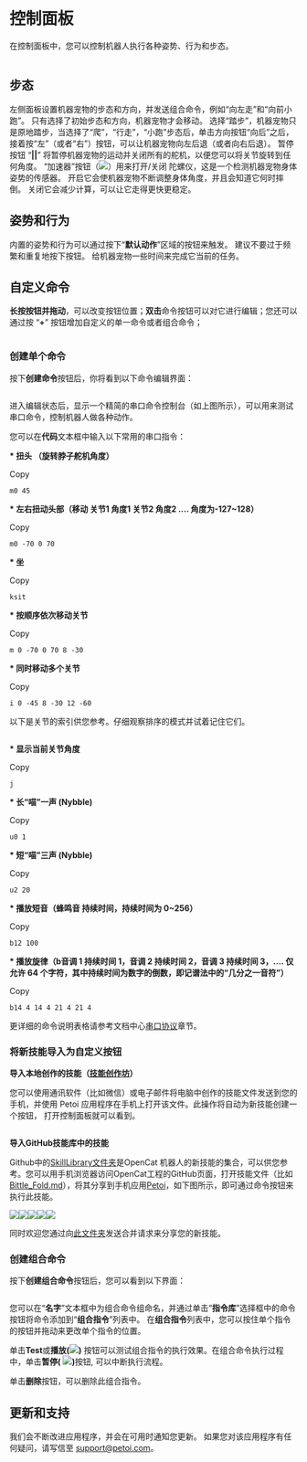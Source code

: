 # 控制面板

在控制面板中，您可以控制机器人执行各种姿势、行为和步态。

<figure><img src="https://docs.petoi.com/~gitbook/image?url=https%3A%2F%2F201656985-files.gitbook.io%2F%7E%2Ffiles%2Fv0%2Fb%2Fgitbook-x-prod.appspot.com%2Fo%2Fspaces%252F-MQ6a951Q6Jn1Zzt5Ajr-3369173170%252Fuploads%252FdpFoz1NxDrWa5OUQ7RWZ%252Fimage.png%3Falt%3Dmedia%26token%3D41126ed0-f1ff-40bc-8f8d-f87a806b82eb&#x26;width=768&#x26;dpr=4&#x26;quality=100&#x26;sign=d40a5ca1&#x26;sv=2" alt=""><figcaption></figcaption></figure>

## 步态 <a href="#bu-tai" id="bu-tai"></a>

左侧面板设置机器宠物的步态和方向，并发送组合命令，例如“向左走”和“向前小跑”。 只有选择了初始步态和方向，机器宠物才会移动。 选择“踏步”，机器宠物只是原地踏步，当选择了“爬”，“行走”，“小跑”步态后，单击方向按钮“向后”之后，接着按“左”（或者“右”）按钮，可以让机器宠物向左后退（或者向右后退）。 暂停按钮 “**||**” 将暂停机器宠物的运动并关闭所有的舵机，以便您可以将关节旋转到任何角度。 “加速器”按钮（![](https://docs.petoi.com/~gitbook/image?url=https%3A%2F%2F96307915-files.gitbook.io%2F%7E%2Ffiles%2Fv0%2Fb%2Fgitbook-x-prod.appspot.com%2Fo%2Fspaces%252F-MQ6a951Q6Jn1Zzt5Ajr-3369173170%252Fuploads%252FtlIwwWX8RxgJckF3ELRu%252Fbalancer01.png%3Falt%3Dmedia%26token%3D6aa80902-18a8-4120-ab34-eabf1d5145ae\&width=300\&dpr=4\&quality=100\&sign=6688c8b\&sv=2)）用来打开/关闭 陀螺仪，这是一个检测机器宠物身体姿势的传感器。 开启它会使机器宠物不断调整身体角度，并且会知道它何时摔倒。 关闭它会减少计算，可以让它走得更快更稳定。

## 姿势和行为 <a href="#zi-shi-he-hang-wei" id="zi-shi-he-hang-wei"></a>

内置的姿势和行为可以通过按下“**默认动作**”区域的按钮来触发。 建议不要过于频繁和重复地按下按钮。 给机器宠物一些时间来完成它当前的任务。

## 自定义命令 <a href="#zi-ding-yi-ming-ling-dong-zuo" id="zi-ding-yi-ming-ling-dong-zuo"></a>

**长按按钮并拖动**，可以改变按钮位置；**双击**命令按钮可以对它进行编辑；您还可以通过按 “**+**” 按钮增加自定义的单一命令或者组合命令；

<figure><img src="https://docs.petoi.com/~gitbook/image?url=https%3A%2F%2F201656985-files.gitbook.io%2F%7E%2Ffiles%2Fv0%2Fb%2Fgitbook-x-prod.appspot.com%2Fo%2Fspaces%252F-MQ6a951Q6Jn1Zzt5Ajr-3369173170%252Fuploads%252FrLbqPuEWoSKScbn4DVgy%252Fimage.png%3Falt%3Dmedia%26token%3Daed42444-5d57-4bc6-be7a-8223253d3ffb&#x26;width=768&#x26;dpr=4&#x26;quality=100&#x26;sign=154ce497&#x26;sv=2" alt=""><figcaption></figcaption></figure>

### 创建单个命令 <a href="#chuang-jian-dan-ge-ming-ling" id="chuang-jian-dan-ge-ming-ling"></a>

按下**创建命令**按钮后，你将看到以下命令编辑界面：

<figure><img src="https://docs.petoi.com/~gitbook/image?url=https%3A%2F%2F201656985-files.gitbook.io%2F%7E%2Ffiles%2Fv0%2Fb%2Fgitbook-x-prod.appspot.com%2Fo%2Fspaces%252F-MQ6a951Q6Jn1Zzt5Ajr-3369173170%252Fuploads%252FV5vMm4RrwijU9iGxobfP%252F%25E4%25BF%25AE%25E6%2594%25B9%25E5%2591%25BD%25E4%25BB%25A4_cn.PNG%3Falt%3Dmedia%26token%3D8d91d6db-1cba-4fcc-892d-a5600eecea5d&#x26;width=768&#x26;dpr=4&#x26;quality=100&#x26;sign=f27ac658&#x26;sv=2" alt=""><figcaption></figcaption></figure>

进入编辑状态后，显示一个精简的串口命令控制台（如上图所示），可以用来测试串口命令，控制机器人做各种动作。

您可以在**代码**文本框中输入以下常用的串口指令：

**\* 扭头 （旋转脖子舵机角度）**

Copy

```
m0 45
```

**\* 左右扭动头部（移动 关节1 角度1 关节2 角度2 .... 角度为-127\~128）**

Copy

```
m0 -70 0 70
```

**\* 坐**

Copy

```
ksit
```

**\* 按顺序依次移动关节**

Copy

```
m 0 -70 0 70 8 -30
```

**\* 同时移动多个关节**

Copy

```
i 0 -45 8 -30 12 -60
```

以下是关节的索引供您参考。仔细观察排序的模式并试着记住它们。​

<figure><img src="https://docs.petoi.com/~gitbook/image?url=https%3A%2F%2F96307915-files.gitbook.io%2F%7E%2Ffiles%2Fv0%2Fb%2Fgitbook-x-prod.appspot.com%2Fo%2Fspaces%252F-MQ6a951Q6Jn1Zzt5Ajr-3369173170%252Fuploads%252FcvLvYuJ2JHENBgcW7mNC%252Findexes.png%3Falt%3Dmedia%26token%3D018e64f0-7a6e-4277-ad3c-ae39268f2a82&#x26;width=768&#x26;dpr=4&#x26;quality=100&#x26;sign=221c1ac5&#x26;sv=2" alt=""><figcaption></figcaption></figure>

**\* 显示当前关节角度**

Copy

```
j
```

**\* 长“喵”一声 (Nybble)**

Copy

```
u0 1
```

**\* 短“喵”三声 (Nybble)**

Copy

```
u2 20
```

**\* 播放短音（蜂鸣音 持续时间，持续时间为 0\~256）**

Copy

```
b12 100
```

**\* 播放旋律（b音调 1 持续时间 1，音调 2 持续时间 2，音调 3 持续时间 3，.... 仅允许 64 个字符，其中持续时间为数字的倒数，即记谱法中的“几分之一音符”）**

Copy

```
b14 4 14 4 21 4 21 4
```

更详细的命令说明表格请参考文档中心[串口协议](https://docs.petoi.com/v/chinese/chuan-kou-xie-yi)章节。

### 将新技能导入为自定义按钮 <a href="#jiang-xin-ji-neng-dao-ru-wei-zi-ding-yi-an-niu" id="jiang-xin-ji-neng-dao-ru-wei-zi-ding-yi-an-niu"></a>

**导入本地创作的技能（**[**技能创作坊**](https://docs.petoi.com/v/chinese/zhuo-mian-ying-yong/ji-neng-chuang-zuo-fang)**）**

您可以使用通讯软件（比如微信）或电子邮件将电脑中创作的技能文件发送到您的手机，并使用 Petoi 应用程序在手机上打开该文件。此操作将自动为新技能创建一个按钮， 打开控制面板就可以看到。

<figure><img src="https://docs.petoi.com/~gitbook/image?url=https%3A%2F%2F201656985-files.gitbook.io%2F%7E%2Ffiles%2Fv0%2Fb%2Fgitbook-x-prod.appspot.com%2Fo%2Fspaces%252F-MQ6a951Q6Jn1Zzt5Ajr-3369173170%252Fuploads%252FB1BRzlpDxVEpXOhtHKq2%252Fimage.png%3Falt%3Dmedia%26token%3D548b149c-e378-4c20-ab19-33e95280bcef&#x26;width=768&#x26;dpr=4&#x26;quality=100&#x26;sign=73d06d34&#x26;sv=2" alt=""><figcaption></figcaption></figure>

**导入GitHub技能库中的技能**

Github中的[SkillLibrary文件夹](https://github.com/PetoiCamp/OpenCat/tree/main/SkillLibrary)是OpenCat 机器人的新技能的集合，可以供您参考。您可以用手机浏览器访问OpenCat工程的GitHub页面，打开技能文件（比如 [Bittle\_Fold.md](https://github.com/PetoiCamp/OpenCat/blob/main/SkillLibrary/Bittle/Bittle_Fold.md)），将其分享到手机应用[Petoi](https://docs.petoi.com/v/chinese/shou-ji-ying-yong/zong-lan)，如下图所示，即可通过命令按钮来执行此技能。

![](https://docs.petoi.com/~gitbook/image?url=https%3A%2F%2F201656985-files.gitbook.io%2F%7E%2Ffiles%2Fv0%2Fb%2Fgitbook-x-prod.appspot.com%2Fo%2Fspaces%252F-MQ6a951Q6Jn1Zzt5Ajr-3369173170%252Fuploads%252FP8X85jLN6ax5VUZCdZVA%252FShare_skill01en.jpg%3Falt%3Dmedia%26token%3Ddd188c14-4022-439e-bd3d-3801b65286bf\&width=768\&dpr=4\&quality=100\&sign=7f567dcf\&sv=2)![](https://docs.petoi.com/~gitbook/image?url=https%3A%2F%2F201656985-files.gitbook.io%2F%7E%2Ffiles%2Fv0%2Fb%2Fgitbook-x-prod.appspot.com%2Fo%2Fspaces%252F-MQ6a951Q6Jn1Zzt5Ajr-3369173170%252Fuploads%252Fm6Pk4AZL5ejbfakQcQtx%252FShare_skill02en.jpg%3Falt%3Dmedia%26token%3D66a10b50-2037-4e15-bff1-dfc4bcc50ed0\&width=768\&dpr=4\&quality=100\&sign=d0a0d100\&sv=2)![](https://docs.petoi.com/~gitbook/image?url=https%3A%2F%2F201656985-files.gitbook.io%2F%7E%2Ffiles%2Fv0%2Fb%2Fgitbook-x-prod.appspot.com%2Fo%2Fspaces%252F-MQ6a951Q6Jn1Zzt5Ajr-3369173170%252Fuploads%252FfXEXIslXaa8Mfbgbpc0A%252FShare_skill03en.jpg%3Falt%3Dmedia%26token%3D8117d99b-1e4f-4b7c-b992-fa0a7c27ab3a\&width=768\&dpr=4\&quality=100\&sign=9d2d962d\&sv=2)![](https://docs.petoi.com/~gitbook/image?url=https%3A%2F%2F201656985-files.gitbook.io%2F%7E%2Ffiles%2Fv0%2Fb%2Fgitbook-x-prod.appspot.com%2Fo%2Fspaces%252F-MQ6a951Q6Jn1Zzt5Ajr-3369173170%252Fuploads%252FnCZeRbvfy91tiNnS7gD4%252FShare_skill04en.jpg%3Falt%3Dmedia%26token%3Dba669e72-155e-4290-b98b-973750d55e32\&width=768\&dpr=4\&quality=100\&sign=71ce1e4a\&sv=2)![](https://docs.petoi.com/~gitbook/image?url=https%3A%2F%2F201656985-files.gitbook.io%2F%7E%2Ffiles%2Fv0%2Fb%2Fgitbook-x-prod.appspot.com%2Fo%2Fspaces%252F-MQ6a951Q6Jn1Zzt5Ajr-3369173170%252Fuploads%252FSc4MngSiHf2xUJ7PRlVG%252FShare_skill05en.jpg%3Falt%3Dmedia%26token%3D193b522f-8592-4951-9ac7-b62e70504c72\&width=768\&dpr=4\&quality=100\&sign=5939580e\&sv=2)

同时欢迎您通过向[此文件夹](https://github.com/PetoiCamp/OpenCat/tree/main/SkillLibrary)发送合并请求来分享您的新技能。

### 创建组合命令 <a href="#chuang-jian-zu-he-ming-ling" id="chuang-jian-zu-he-ming-ling"></a>

按下**创建组合命令**按钮后，您可以看到以下界面：

<figure><img src="https://docs.petoi.com/~gitbook/image?url=https%3A%2F%2F201656985-files.gitbook.io%2F%7E%2Ffiles%2Fv0%2Fb%2Fgitbook-x-prod.appspot.com%2Fo%2Fspaces%252F-MQ6a951Q6Jn1Zzt5Ajr-3369173170%252Fuploads%252FK5LI9BuaJCc02P9VI76V%252F%25E7%25BB%2584%25E5%2590%2588%25E5%2591%25BD%25E4%25BB%25A4%25E7%25BC%2596%25E8%25BE%259102_cn.png%3Falt%3Dmedia%26token%3Df1b222a1-ab91-42d9-91e4-9b63aba795a0&#x26;width=768&#x26;dpr=4&#x26;quality=100&#x26;sign=59853212&#x26;sv=2" alt=""><figcaption></figcaption></figure>

您可以在“**名字**”文本框中为组合命令组命名，并通过单击“**指令库**”选择框中的命令按钮将命令添加到“**组合指令**”列表中。 在**组合指令**列表中，您可以按住单个指令的按钮并拖动来更改单个指令的位置。

单击**Test**或**播放(**![](https://docs.petoi.com/~gitbook/image?url=https%3A%2F%2F201656985-files.gitbook.io%2F%7E%2Ffiles%2Fv0%2Fb%2Fgitbook-x-prod.appspot.com%2Fo%2Fspaces%252F-MQ6a951Q6Jn1Zzt5Ajr-3369173170%252Fuploads%252FQYQL7cw8zo274fhqDUq0%252FPlay.webp%3Falt%3Dmedia%26token%3D9cadfdeb-9ead-4e30-b79f-a18c996c0473\&width=300\&dpr=4\&quality=100\&sign=4d90c8f9\&sv=2)**)** 按钮可以测试组合指令的执行效果。在组合命令执行过程中，单击**暂停(** ![](https://docs.petoi.com/~gitbook/image?url=https%3A%2F%2F201656985-files.gitbook.io%2F%7E%2Ffiles%2Fv0%2Fb%2Fgitbook-x-prod.appspot.com%2Fo%2Fspaces%252F-MQ6a951Q6Jn1Zzt5Ajr-3369173170%252Fuploads%252FT6O9rX6wvomUXRwe068Z%252FPause.png%3Falt%3Dmedia%26token%3De1eee3d4-26ca-4af8-90bd-e746c58392c1\&width=300\&dpr=4\&quality=100\&sign=c69163e0\&sv=2)**)**&#x6309;钮, 可以中断执行流程。

单击**删除**按钮，可以删除此组合指令。

## 更新和支持 <a href="#geng-xin-he-zhi-chi" id="geng-xin-he-zhi-chi"></a>

我们会不断改进应用程序，并会在可用时通知您更新。 如果您对该应用程序有任何疑问，请写信至 [support@petoi.com](mailto:support@petoi.com)。 &#x20;

[\
](https://docs.petoi.com/chinese/shou-ji-ying-yong/guan-jie-jiao-zhun)
